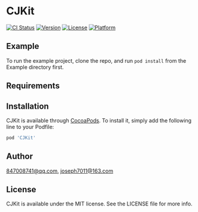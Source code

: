 # CJKit

[![CI Status](https://img.shields.io/travis/847008741@qq.com/CJKit.svg?style=flat)](https://travis-ci.org/847008741@qq.com/CJKit)
[![Version](https://img.shields.io/cocoapods/v/CJKit.svg?style=flat)](https://cocoapods.org/pods/CJKit)
[![License](https://img.shields.io/cocoapods/l/CJKit.svg?style=flat)](https://cocoapods.org/pods/CJKit)
[![Platform](https://img.shields.io/cocoapods/p/CJKit.svg?style=flat)](https://cocoapods.org/pods/CJKit)

## Example

To run the example project, clone the repo, and run `pod install` from the Example directory first.

## Requirements

## Installation

CJKit is available through [CocoaPods](https://cocoapods.org). To install
it, simply add the following line to your Podfile:

```ruby
pod 'CJKit'
```

## Author

847008741@qq.com, joseph7011@163.com

## License

CJKit is available under the MIT license. See the LICENSE file for more info.
